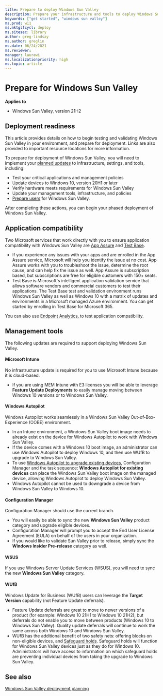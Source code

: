 ```yaml
---
title: Prepare to deploy Windows Sun Valley
description: Prepare your infrastructure and tools to deploy Windows Sun Valley, IT Pro content.
keywords: ["get started", "windows sun valley"]
ms.prod: w11
ms.mktglfcycl: deploy
ms.sitesec: library
author: greg-lindsay
ms.author: greglin
ms.date: 06/24/2021
ms.reviewer: 
manager: laurawi
ms.localizationpriority: high
ms.topic: article
---
```


# Prepare for Windows Sun Valley

**Applies to**

-   Windows Sun Valley, version 21H2

## Deployment readiness

This article provides details on how to begin testing and validating Windows Sun Valley in your environment, and prepare for deployment. Links are also provided to important resource locations for more information.

To prepare for deployment of Windows Sun Valley, you will need to implement your [planned updates](windows-sv-plan.md) to infrastructure, settings, and tools, including:
- Test your critical applications and management policies
- Update devices to Windows 10, version 20H1 or later
- Verify hardware meets requirements for Windows Sun Valley
- Update your management tools, infrastructure, and policies
- [Prepare users](/windows/deployment/update/prepare-deploy-windows#prepare-users) for Windows Sun Valley. 

After completing these actions, you can begin your phased deployment of Windows Sun Valley.

## Application compatibility

Two Microsoft services that work directly with you to ensure application compatibility with Windows Sun Valley are [App Assure](https://www.microsoft.com/fasttrack/microsoft-365/app-assure) and [Test Base](https://www.microsoft.com/testbase).

- If you experience any issues with your apps and are enrolled in the App Assure service, Microsoft will help you identify the issue at no cost. App Assure works with you to troubleshoot the issue, determine the root cause, and can help fix the issue as well. App Assure is subscription based, but subscriptions are free for eligible customers with 150+ seats. 
- Test Base is Microsoft's intelligent application validation service that allows software vendors and commercial customers to test their applications. The Test Base test and validation environment runs Windows Sun Valley as well as Windows 10 with a matrix of updates and environments in a Microsoft managed Azure environment. You can get started by enrolling in Test Base for Microsoft 365. 

You can also use [Endpoint Analytics](/mem/analytics/app-reliability), to test application compatibility.

## Management tools

The following updates are required to support deploying Windows Sun Valley.

#### Microsoft Intune

No infrastructure update is required for you to use Microsoft Intune because it is cloud-based.
  - If you are using MEM Intune with E3 licenses you will be able to leverage **Feature Update Deployments** to easily manage moving between Windows 10 versions or to Windows Sun Valley.

#### Windows Autopilot

Windows Autopilot works seamlessly in a Windows Sun Valley Out-of-Box-Experience (OOBE) environment.
  - In an Intune environment, a Windows Sun Valley boot image needs to already exist on the device for Windows Autopilot to work with Windows Sun Valley. 
  - If the device comes with a Windows 10 boot image, an administrator can use Windows Autopilot to deploy Windows 10, and then use WUfB to upgrade to Windows Sun Valley.
  - To use [Windows Autopilot to upgrade existing devices](/mem/autopilot/existing-devices), Configuration Manager and the task sequence: **Windows Autopilot for existing devices** can place the Windows Sun Valley boot image on the managed device, allowing Windows Autopilot to deploy Windows Sun Valley.
  - Windows Autopilot cannot be used to downgrade a device from Windows Sun Valley to Windows 10.

#### Configuration Manager

Configuration Manager should use the current branch. 
  - You will easily be able to sync the new **Windows Sun Valley** product category and upgrade eligible devices. 
  - Configuration Manager will prompt you to accept the End User License Agreement (EULA) on behalf of the users in your organization. 
  - If you would like to validate Sun Valley prior to release, simply sync the **Windows Insider Pre-release** category as well.   

#### WSUS

If you use Windows Server Update Services (WSUS), you will need to sync the new **Windows Sun Valley** category. 

#### WUfB

Windows Update for Business (WUfB) users can leverage the **Target Version** capability (not Feature Update deferrals).
   -  Feature Update deferrals are great to move to newer versions of a product (for example: Windows 10 21H1 to Windows 10 21H2), but deferrals do not enable you to move between products (Windows 10 to Windows Sun Valley). Quality update deferrals will continue to work the same across both Windows 10 and Windows Sun Valley. 
   - WUfB has the additional benefit of two safety nets: offering blocks on non-eligible devices, and [Safeguard holds](/windows/deployment/update/safeguard-holds). Safeguard holds will function for Windows Sun Valley devices just as they do for Windows 10. Administrators will have access to information on which safeguard holds are preventing individual devices from taking the upgrade to Windows Sun Valley. 



## See also

[Windows Sun Valley deployment planning](windows-sv-plan.md)
